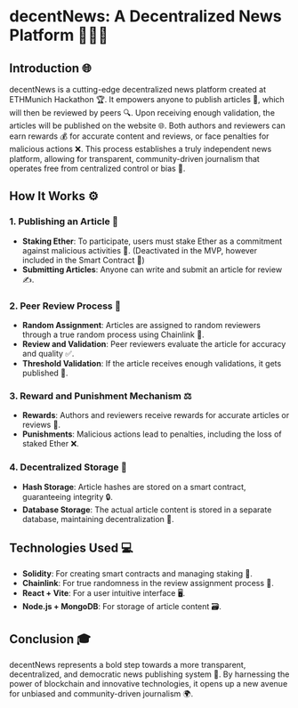 # decentNews: A Decentralized News Platform 📰🚨💡

## Introduction 🌐

decentNews is a cutting-edge decentralized news platform created at ETHMunich Hackathon 🏆. It empowers anyone to publish articles 📝, which will then be reviewed by peers 🔍. Upon receiving enough validation, the articles will be published on the website 🌐. Both authors and reviewers can earn rewards 💰 for accurate content and reviews, or face penalties for malicious actions ❌. This process establishes a truly independent news platform, allowing for transparent, community-driven journalism that operates free from centralized control or bias 🗽.

## How It Works ⚙️

### 1. **Publishing an Article** 📝
   - **Staking Ether**: To participate, users must stake Ether as a commitment against malicious activities 💸. (Deactivated in the MVP, however included in the Smart Contract 📑)
   - **Submitting Articles**: Anyone can write and submit an article for review ✍️.

### 2. **Peer Review Process** 🔎
   - **Random Assignment**: Articles are assigned to random reviewers through a true random process using Chainlink 🔗.
   - **Review and Validation**: Peer reviewers evaluate the article for accuracy and quality ✅.
   - **Threshold Validation**: If the article receives enough validations, it gets published 🎉.

### 3. **Reward and Punishment Mechanism** ⚖️
   - **Rewards**: Authors and reviewers receive rewards for accurate articles or reviews 🏅.
   - **Punishments**: Malicious actions lead to penalties, including the loss of staked Ether ❌.

### 4. **Decentralized Storage** 💾
   - **Hash Storage**: Article hashes are stored on a smart contract, guaranteeing integrity 🔒.
   - **Database Storage**: The actual article content is stored in a separate database, maintaining decentralization 🏢.

## Technologies Used 💻

- **Solidity**: For creating smart contracts and managing staking 🧠.
- **Chainlink**: For true randomness in the review assignment process 🔗.
- **React + Vite**: For a user intuitive interface 🖥️.
- **Node.js + MongoDB**: For storage of article content 🗃️.

## Conclusion 🎓

decentNews represents a bold step towards a more transparent, decentralized, and democratic news publishing system 📢. By harnessing the power of blockchain and innovative technologies, it opens up a new avenue for unbiased and community-driven journalism 🌍.
